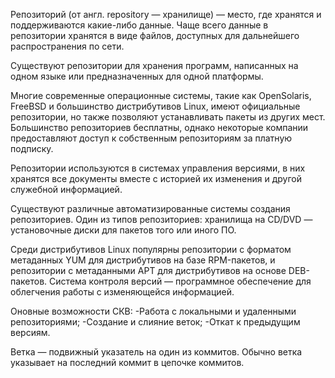 Репозиторий (от англ. repository — хранилище) — место, где хранятся и поддерживаются какие-либо данные. Чаще всего данные в репозитории хранятся в виде файлов, доступных для дальнейшего распространения по сети.

Существуют репозитории для хранения программ, написанных на одном языке или предназначенных для одной платформы.

Многие современные операционные системы, такие как OpenSolaris, FreeBSD и большинство дистрибутивов Linux, имеют официальные репозитории, но также позволяют устанавливать пакеты из других мест. Большинство репозиториев бесплатны, однако некоторые компании предоставляют доступ к собственным репозиториям за платную подписку.

Репозитории используются в системах управления версиями, в них хранятся все документы вместе с историей их изменения и другой служебной информацией.

Существуют различные автоматизированные системы создания репозиториев. Один из типов репозиториев: хранилища на CD/DVD — установочные диски для пакетов того или иного ПО.

Среди дистрибутивов Linux популярны репозитории с форматом метаданных YUM для дистрибутивов на базе RPM-пакетов, и репозитории с метаданными APT для дистрибутивов на основе DEB-пакетов.
Система контроля версий — программное обеспечение для облегчения работы с изменяющейся информацией.

Оновные возможности СКВ: 
-Работа с локальными и удаленными репозиториями;
-Создание и слияние веток;
-Откат к предыдущим версиям.

Ветка — подвижный указатель на один из коммитов. Обычно ветка указывает на последний коммит в цепочке коммитов.
